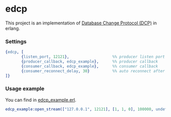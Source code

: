 edcp
================

This project is an implementation of [Database Change Protocol (DCP)](https://github.com/couchbaselabs/dcp-documentation) in erlang.

### Settings
```erlang
{edcp, [
       {listen_port, 12121},                   %% producer listen port
       {producer_callback, edcp_example},      %% producer callback
       {consumer_callback, edcp_example},      %% consumer callback
       {consumer_reconnect_delay, 30}          %% auto reconnect after 30 seconds
]}
```

### Usage example
You can find in [edcp_example.erl](src/edcp_example.erl).

```erlang
edcp_example:open_stream(["127.0.0.1", 12121], [1, 1, 0], 100000, undefined).
```
